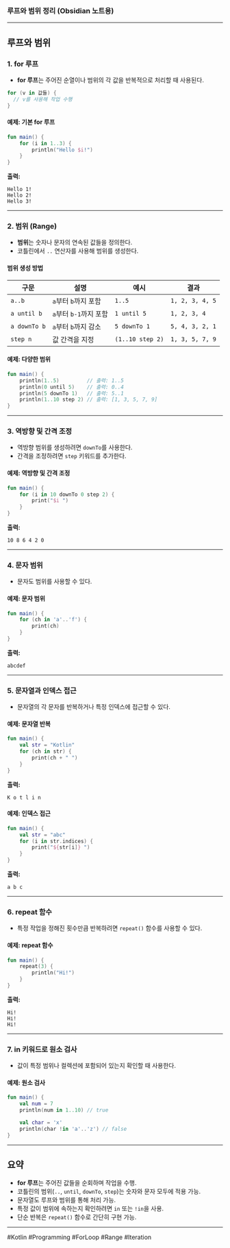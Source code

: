 ### 루프와 범위 정리 (Obsidian 노트용)

---

## **루프와 범위**

### **1. for 루프**
- **for 루프**는 주어진 순열이나 범위의 각 값을 반복적으로 처리할 때 사용된다.

```kotlin
for (v in 값들) {
  // v를 사용해 작업 수행
}
```

#### **예제: 기본 for 루프**
```kotlin
fun main() {
    for (i in 1..3) {
        println("Hello $i!")
    }
}
```
**출력:**
```
Hello 1!
Hello 2!
Hello 3!
```

---

### **2. 범위 (Range)**
- **범위**는 숫자나 문자의 연속된 값들을 정의한다.
- 코틀린에서 `..` 연산자를 사용해 범위를 생성한다.

#### **범위 생성 방법**
| 구문          | 설명                                  | 예시          | 결과          |
|---------------|---------------------------------------|---------------|---------------|
| `a..b`        | `a`부터 `b`까지 포함                 | `1..5`        | `1, 2, 3, 4, 5` |
| `a until b`   | `a`부터 `b-1`까지 포함               | `1 until 5`   | `1, 2, 3, 4`   |
| `a downTo b`  | `a`부터 `b`까지 감소                 | `5 downTo 1`  | `5, 4, 3, 2, 1` |
| `step n`      | 값 간격을 지정                       | `(1..10 step 2)` | `1, 3, 5, 7, 9` |

#### **예제: 다양한 범위**
```kotlin
fun main() {
    println(1..5)         // 출력: 1..5
    println(0 until 5)    // 출력: 0..4
    println(5 downTo 1)   // 출력: 5..1
    println(1..10 step 2) // 출력: [1, 3, 5, 7, 9]
}
```

---

### **3. 역방향 및 간격 조정**
- 역방향 범위를 생성하려면 `downTo`를 사용한다.
- 간격을 조정하려면 `step` 키워드를 추가한다.

#### **예제: 역방향 및 간격 조정**
```kotlin
fun main() {
    for (i in 10 downTo 0 step 2) {
        print("$i ")
    }
}
```
**출력:**
```
10 8 6 4 2 0
```

---

### **4. 문자 범위**
- 문자도 범위를 사용할 수 있다.

#### **예제: 문자 범위**
```kotlin
fun main() {
    for (ch in 'a'..'f') {
        print(ch)
    }
}
```
**출력:**  
```
abcdef
```

---

### **5. 문자열과 인덱스 접근**
- 문자열의 각 문자를 반복하거나 특정 인덱스에 접근할 수 있다.

#### **예제: 문자열 반복**
```kotlin
fun main() {
    val str = "Kotlin"
    for (ch in str) {
        print(ch + " ")
    }
}
```
**출력:**  
```
K o t l i n 
```

#### **예제: 인덱스 접근**
```kotlin
fun main() {
    val str = "abc"
    for (i in str.indices) {
        print("${str[i]} ")
    }
}
```
**출력:**  
```
a b c 
```

---

### **6. repeat 함수**
- 특정 작업을 정해진 횟수만큼 반복하려면 `repeat()` 함수를 사용할 수 있다.

#### **예제: repeat 함수**
```kotlin
fun main() {
    repeat(3) {
        println("Hi!")
    }
}
```
**출력:**  
```
Hi!
Hi!
Hi!
```

---

### **7. in 키워드로 원소 검사**
- 값이 특정 범위나 컬렉션에 포함되어 있는지 확인할 때 사용한다.

#### **예제: 원소 검사**
```kotlin
fun main() {
    val num = 7
    println(num in 1..10) // true

    val char = 'x'
    println(char !in 'a'..'z') // false
}
```

---

## **요약**
- **for 루프**는 주어진 값들을 순회하며 작업을 수행.
- 코틀린의 범위(`..`, `until`, `downTo`, `step`)는 숫자와 문자 모두에 적용 가능.
- 문자열도 루프와 범위를 통해 처리 가능.
- 특정 값이 범위에 속하는지 확인하려면 `in` 또는 `!in`을 사용.
- 단순 반복은 `repeat()` 함수로 간단히 구현 가능.

---

#Kotlin #Programming #ForLoop #Range #Iteration
